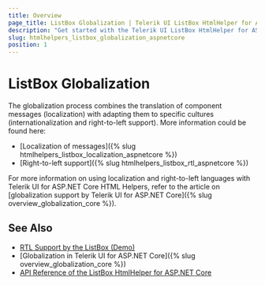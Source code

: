```yaml
---
title: Overview
page_title: ListBox Globalization | Telerik UI ListBox HtmlHelper for ASP.NET Core
description: "Get started with the Telerik UI ListBox HtmlHelper for ASP.NET Core and learn about the globalization options it supports."
slug: htmlhelpers_listbox_globalization_aspnetcore
position: 1
---
```


# ListBox Globalization

The globalization process combines the translation of component messages (localization) with adapting them to specific cultures (internationalization and right-to-left support). More information could be found here:

* [Localization of messages]({% slug htmlhelpers_listbox_localization_aspnetcore %})
* [Right-to-left support]({% slug htmlhelpers_listbox_rtl_aspnetcore %})

For more information on using localization and right-to-left languages with Telerik UI for ASP.NET Core HTML Helpers, refer to the article on [globalization support by Telerik UI for ASP.NET Core]({% slug overview_globalization_core %}).

## See Also

* [RTL Support by the ListBox (Demo)](https://demos.telerik.com/aspnet-core/listbox/right-to-left-support)
* [Globalization in Telerik UI for ASP.NET Core]({% slug overview_globalization_core %})
* [API Reference of the ListBox HtmlHelper for ASP.NET Core](/api/listbox)
